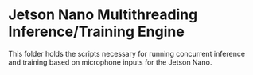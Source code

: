 # Jetson Nano Multithreading Inference/Training Engine

This folder holds the scripts necessary for running concurrent inference and training based on microphone inputs for the Jetson Nano. 
